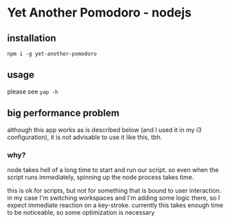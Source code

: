 # Yet Another Pomodoro - nodejs

## installation

```
npm i -g yet-another-pomodoro
```

## usage

please see `yap -h`

## big performance problem

although this app works as is described below (and I used it in my i3 configuration), it is not advisable to use it like this, tbh.

### why?

node takes hell of a long time to start and run our script. so even when the script runs immediately, spinning up the node process takes time.

this is ok for scripts, but not for something that is bound to user interaction. in my case I'm switching workspaces and I'm adding some logic there, so I expect immediate reaction on a key-stroke. currently this takes enough time to be noticeable, so some optimization is necessary
